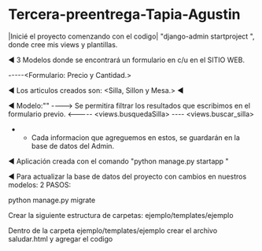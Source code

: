 # Tercera-preentrega-Tapia-Agustin


|Inicié el proyecto comenzando con el codigo| "django-admin startproject <nombre del proyecto> ", donde cree mis views y plantillas.

◄ 3 Modelos donde se encontrará un formulario en c/u en el SITIO WEB.

-----<Formulario: Precio y Cantidad.>   

◄ Los articulos creados son: <Silla, Sillon y Mesa.> ◄ 

◄ Modelo:"<Silla>"
----> Se permitira filtrar los resultados que escribimos en el formulario previo. <-----
<views.busquedaSilla> ---- <views.buscar_silla>

* - Cada informacion que agreguemos en estos, 
se guardarán en la base de datos del Admin.

◄ Aplicación creada con el comando "python manage.py startapp <nombre del app>"

◄ Para actualizar la base de datos del proyecto con cambios en nuestros modelos:
    2 PASOS:
    <python manage.py makemigrations>
    <python manage.py migrate>

python manage.py migrate

Crear la siguiente estructura de carpetas: ejemplo/templates/ejemplo

Dentro de la carpeta ejemplo/templates/ejemplo crear el archivo saludar.html y agregar el codigo
